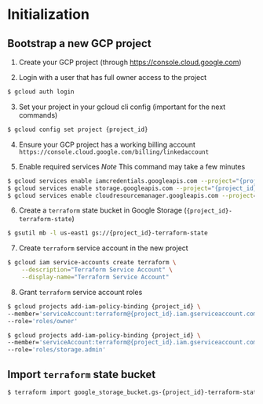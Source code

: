 # Initialization

## Bootstrap a new GCP project

1. Create your GCP project (through https://console.cloud.google.com)

2. Login with a user that has full owner access to the project

```sh
$ gcloud auth login
```

3. Set your project in your gcloud cli config (important for the next commands)

```sh
$ gcloud config set project {project_id}
```

4. Ensure your GCP project has a working billing account `https://console.cloud.google.com/billing/linkedaccount`

5. Enable required services
   _Note_ This command may take a few minutes

```sh
$ gcloud services enable iamcredentials.googleapis.com --project="{project_id}"
$ gcloud services enable storage.googleapis.com --project="{project_id}"
$ gcloud services enable cloudresourcemanager.googleapis.com --project="{project_id}"
```

6. Create a `terraform` state bucket in Google Storage (`{project_id}-terraform-state`)

```sh
$ gsutil mb -l us-east1 gs://{project_id}-terraform-state
```

7. Create `terraform` service account in the new project

```sh
$ gcloud iam service-accounts create terraform \
    --description="Terraform Service Account" \
    --display-name="Terraform Service Account"
```

8. Grant `terraform` service account roles

```sh
$ gcloud projects add-iam-policy-binding {project_id} \
--member='serviceAccount:terraform@{project_id}.iam.gserviceaccount.com' \
--role='roles/owner'

$ gcloud projects add-iam-policy-binding {project_id} \
--member='serviceAccount:terraform@{project_id}.iam.gserviceaccount.com' \
--role='roles/storage.admin'
```

## Import `terraform` state bucket
```sh
$ terraform import google_storage_bucket.gs-{project_id}-terraform-state {project_id}/{project_id}-terraform-state
```
